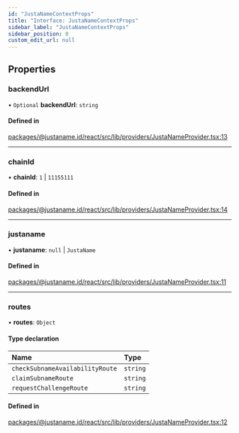 ```yaml
---
id: "JustaNameContextProps"
title: "Interface: JustaNameContextProps"
sidebar_label: "JustaNameContextProps"
sidebar_position: 0
custom_edit_url: null
---
```


## Properties

### backendUrl

• `Optional` **backendUrl**: `string`

#### Defined in

[packages/@justaname.id/react/src/lib/providers/JustaNameProvider.tsx:13](https://github.com/JustaName-id/JustaName-sdk/blob/5db266b/packages/@justaname.id/react/src/lib/providers/JustaNameProvider.tsx#L13)

___

### chainId

• **chainId**: ``1`` \| ``11155111``

#### Defined in

[packages/@justaname.id/react/src/lib/providers/JustaNameProvider.tsx:14](https://github.com/JustaName-id/JustaName-sdk/blob/5db266b/packages/@justaname.id/react/src/lib/providers/JustaNameProvider.tsx#L14)

___

### justaname

• **justaname**: ``null`` \| `JustaName`

#### Defined in

[packages/@justaname.id/react/src/lib/providers/JustaNameProvider.tsx:11](https://github.com/JustaName-id/JustaName-sdk/blob/5db266b/packages/@justaname.id/react/src/lib/providers/JustaNameProvider.tsx#L11)

___

### routes

• **routes**: `Object`

#### Type declaration

| Name | Type |
| :------ | :------ |
| `checkSubnameAvailabilityRoute` | `string` |
| `claimSubnameRoute` | `string` |
| `requestChallengeRoute` | `string` |

#### Defined in

[packages/@justaname.id/react/src/lib/providers/JustaNameProvider.tsx:12](https://github.com/JustaName-id/JustaName-sdk/blob/5db266b/packages/@justaname.id/react/src/lib/providers/JustaNameProvider.tsx#L12)
